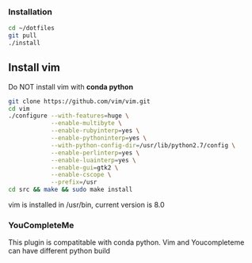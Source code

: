 ### Installation
```bash
cd ~/dotfiles
git pull
./install
```
## Install vim
Do NOT install vim with **conda python**
```bash
git clone https://github.com/vim/vim.git
cd vim
./configure --with-features=huge \
            --enable-multibyte \
            --enable-rubyinterp=yes \
            --enable-pythoninterp=yes \
            --with-python-config-dir=/usr/lib/python2.7/config \
            --enable-perlinterp=yes \
            --enable-luainterp=yes \
            --enable-gui=gtk2 \
            --enable-cscope \
            --prefix=/usr
cd src && make && sudo make install
```
vim is installed in /usr/bin, current version is 8.0

### YouCompleteMe
This plugin is compatitable with conda python. Vim and Youcompleteme can have different python build

